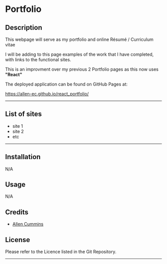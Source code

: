 # Portfolio

## Description

This webpage will serve as my portfolio and online Résumé / Curriculum vitae

I will be adding to this page examples of the work that I have completed, with links to the functional sites.

This is an improvment over my previous 2 Portfolio pages as this now uses **"React"**

The deployed application can be found on GitHub Pages at:
 
 https://allen-ec.github.io/react_portfolio/

---

## List of sites

- site 1
- site 2
- etc

---


## Installation

N/A

## Usage

N/A

## Credits

* [Allen Cummins](https://github.com/Allen-EC)  

## License

Please refer to the Licence listed in the Git Repository.

---